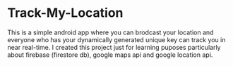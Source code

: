 # Track-My-Location
This is a simple android app where you can brodcast your location and everyone who has your dynamically generated unique key can track you in near real-time.
I created this project just for learning puposes particularly about firebase (firestore db), google maps api and google location api.
